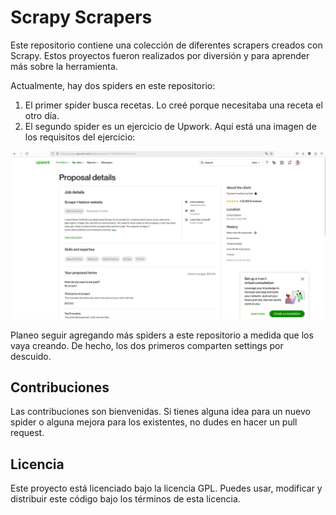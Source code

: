 # Scrapy Scrapers

Este repositorio contiene una colección de diferentes scrapers creados con Scrapy. Estos proyectos fueron realizados por diversión y para aprender más sobre la herramienta.

Actualmente, hay dos spiders en este repositorio:

1. El primer spider busca recetas. Lo creé porque necesitaba una receta el otro día.
2. El segundo spider es un ejercicio de Upwork. Aquí está una imagen de los requisitos del  ejercicio:



 ![Imagen del ejercicio](https://github.com/EgoitzAB/scraping_with_Scrapy/blob/main/upwork.png)




Planeo seguir agregando más spiders a este repositorio a medida que los vaya creando. De hecho, los dos primeros comparten settings por descuido.

## Contribuciones

Las contribuciones son bienvenidas. Si tienes alguna idea para un nuevo spider o alguna mejora para los existentes, no dudes en hacer un pull request.

## Licencia

Este proyecto está licenciado bajo la licencia GPL. Puedes usar, modificar y distribuir este código bajo los términos de esta licencia.